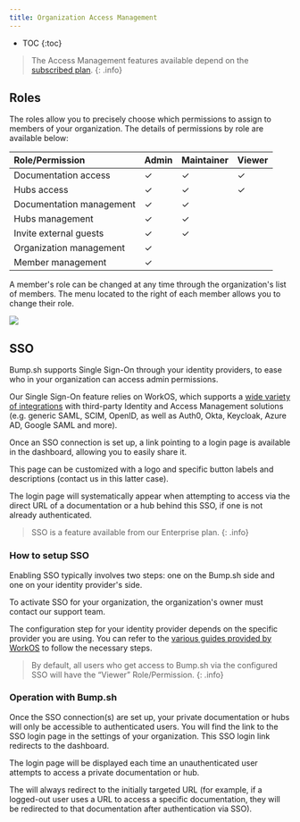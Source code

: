 ```yaml
---
title: Organization Access Management
---
```


- TOC
{:toc}

> The Access Management features available depend on the [subscribed plan](https://bump.sh/pricing/).
{: .info}

## Roles

The roles allow you to precisely choose which permissions to assign to members of your organization. The details of permissions by role are available below:

| Role/Permission          | Admin | Maintainer | Viewer |
|:-------------------------|:------|:-----------|:-------|
| Documentation access     | ✓     | ✓          | ✓      |
| Hubs access              | ✓     | ✓          | ✓      |
| Documentation management | ✓     | ✓          |        |
| Hubs management          | ✓     | ✓          |        |
| Invite external guests   | ✓     | ✓          |        |
| Organization management  | ✓     |            |        |
| Member management        | ✓     |            |        |

A member's role can be changed at any time through the organization's list of members. The menu located to the right of each member allows you to change their role.

![](/images/help/org-members.png)

## SSO

Bump.sh supports Single Sign-On through your identity providers, to ease who in your organization can access admin permissions.

Our Single Sign-On feature relies on WorkOS, which supports a [wide variety of integrations](https://workos.com/docs/integrations) with third-party Identity and Access Management solutions (e.g. generic SAML, SCIM, OpenID, as well as Auth0, Okta, Keycloak, Azure AD, Google SAML and more).

Once an SSO connection is set up, a link pointing to a login page is available in the dashboard, allowing you to easily share it.

This page can be customized with a logo and specific button labels and descriptions (contact us in this latter case).

The login page will systematically appear when attempting to access via the direct URL of a documentation or a hub behind this SSO, if one is not already authenticated.

> SSO is a feature available from our Enterprise plan.
{: .info}

### How to setup SSO

Enabling SSO typically involves two steps: one on the Bump.sh side and one on your identity provider's side.

To activate SSO for your organization, the organization's owner must contact our support team.

The configuration step for your identity provider depends on the specific provider you are using. You can refer to the [various guides provided by WorkOS](https://workos.com/docs/integrations) to follow the necessary steps.

> By default, all users who get access to Bump.sh via the configured SSO will have the “Viewer” Role/Permission.
{: .info}

### Operation with Bump.sh

Once the SSO connection(s) are set up, your private documentation or hubs will only be accessible to authenticated users. You will find the link to the SSO login page in the settings of your organization.
This SSO login link redirects to the dashboard. 

The login page will be displayed each time an unauthenticated user attempts to access a private documentation or hub.

The will always redirect to the initially targeted URL (for example, if a logged-out user uses a URL to access a specific documentation, they will be redirected to that documentation after authentication via SSO).
